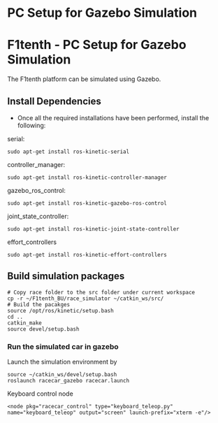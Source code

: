 # PC Setup for Gazebo Simulation

# F1tenth - PC Setup for Gazebo Simulation

The F1tenth platform can be simulated using Gazebo. 

## Install Dependencies

* Once all the required installations have been performed, install the following:

serial:

``` 
sudo apt-get install ros-kinetic-serial
```
controller_manager:

``` 
sudo apt-get install ros-kinetic-controller-manager
```
gazebo_ros_control:

``` 
sudo apt-get install ros-kinetic-gazebo-ros-control
```
joint_state_controller:

``` 
sudo apt-get install ros-kinetic-joint-state-controller 
```
effort_controllers

``` 
sudo apt-get install ros-kinetic-effort-controllers
```

## Build simulation packages
	# Copy race folder to the src folder under current workspace
	cp -r ~/F1tenth_BU/race_simulator ~/catkin_ws/src/
	# Build the pacakges
	source /opt/ros/kinetic/setup.bash
	cd ..
	catkin_make
	source devel/setup.bash

### Run the simulated car in gazebo

Launch the simulation environment by

    source ~/catkin_ws/devel/setup.bash
    roslaunch racecar_gazebo racecar.launch
    
Keyboard control node

    <node pkg="racecar_control" type="keyboard_teleop.py" name="keyboard_teleop" output="screen" launch-prefix="xterm -e"/>
